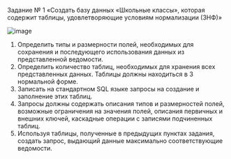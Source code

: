 Задание № 1 «Создать базу данных «Школьные классы», которая содержит таблицы,
 удовлетворяющие условиям нормализации (3НФ)»


![image](https://user-images.githubusercontent.com/67982113/152870793-af613f06-6564-4337-bd36-f2d1ec35a4a1.png)

1.	Определить типы и размерности полей, необходимых для сохранения и последующего использования данных из представленной ведомости.
2.	Определить количество таблиц, необходимых для хранения всех представленных данных. Таблицы должны находиться в 3 нормальной форме.
3.	Записать на стандартном SQL языке запросы на создание и заполнение этих таблиц.
4.	Запросы должны содержать описания типов и размерностей полей, возможные ограничения на значения полей, описания первичных и внешних ключей, каскадные операции с записями подчиненных таблиц.
5.	Используя таблицы, полученные в предыдущих пунктах задания, создать запрос, выдающий данные максимально соответствующие ведомости.
